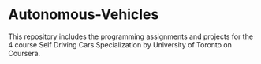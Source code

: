 # Autonomous-Vehicles
This repository includes the programming assignments and projects for the 4 course Self Driving Cars Specialization by University of Toronto on Coursera.
